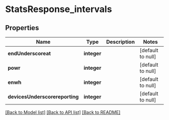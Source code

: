 # StatsResponse_intervals

## Properties
Name | Type | Description | Notes
------------ | ------------- | ------------- | -------------
**endUnderscoreat** | **integer** |  | [default to null]
**powr** | **integer** |  | [default to null]
**enwh** | **integer** |  | [default to null]
**devicesUnderscorereporting** | **integer** |  | [default to null]

[[Back to Model list]](../README.md#documentation-for-models) [[Back to API list]](../README.md#documentation-for-api-endpoints) [[Back to README]](../README.md)


